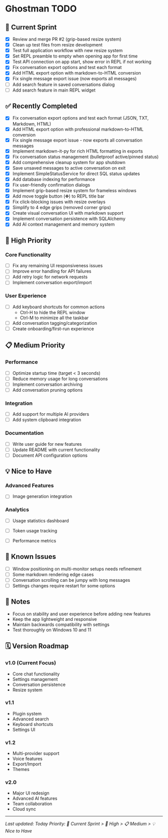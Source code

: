 # Ghostman TODO

## 🚀 Current Sprint
- [x] Review and merge PR #2 (grip-based resize system)
- [x] Clean up test files from resize development
- [x] Test full application workflow with new resize system
- [x] Set REPL preamble to empty when opening app for first time
- [x] Test API connection on app start, show error in REPL if not working
- [x] Fix conversation export options and test each format
- [x] Add HTML export option with markdown-to-HTML conversion
- [x] Fix single message export issue (now exports all messages)
- [ ] Add search feature in saved conversations dialog
- [ ] Add search feature in main REPL widget

## ✅ Recently Completed
- [x] Fix conversation export options and test each format (JSON, TXT, Markdown, HTML)
- [x] Add HTML export option with professional markdown-to-HTML conversion
- [x] Fix single message export issue - now exports all conversation messages
- [x] Implement markdown-it-py for rich HTML formatting in exports
- [x] Fix conversation status management (bulletproof active/pinned status)
- [x] Add comprehensive cleanup system for app shutdown
- [x] Save unsaved messages to active conversation on exit
- [x] Implement SimpleStatusService for direct SQL status updates
- [x] Add database indexing for performance
- [x] Fix user-friendly confirmation dialogs
- [x] Implement grip-based resize system for frameless windows
- [x] Add move toggle button (✥) to REPL title bar
- [x] Fix click-blocking issues with resize overlays
- [x] Simplify to 4 edge grips (removed corner grips)
- [x] Create visual conversation UI with markdown support
- [x] Implement conversation persistence with SQLAlchemy
- [x] Add AI context management and memory system

## 🎯 High Priority
### Core Functionality
- [ ] Fix any remaining UI responsiveness issues
- [ ] Improve error handling for API failures
- [ ] Add retry logic for network requests
- [ ] Implement conversation export/import

### User Experience
- [ ] Add keyboard shortcuts for common actions
    - Ctrl-H to hide the REPL window
    - Ctrl-M to minimize all the taskbar
- [ ] Add conversation tagging/categorization
- [ ] Create onboarding/first-run experience

## 📋 Medium Priority
### Performance
- [ ] Optimize startup time (target < 3 seconds)
- [ ] Reduce memory usage for long conversations
- [ ] Implement conversation archiving
- [ ] Add conversation pruning options

### Integration
- [ ] Add support for multiple AI providers
- [ ] Add system clipboard integration

### Documentation
- [ ] Write user guide for new features
- [ ] Update README with current functionality
- [ ] Document API configuration options

## 💡 Nice to Have
### Advanced Features
- [ ] Image generation integration


### Analytics
- [ ] Usage statistics dashboard
- [ ] Token usage tracking
- [ ] Performance metrics


## 🐛 Known Issues
- [ ] Window positioning on multi-monitor setups needs refinement
- [ ] Some markdown rendering edge cases
- [ ] Conversation scrolling can be jumpy with long messages
- [ ] Settings changes require restart for some options

## 📝 Notes
- Focus on stability and user experience before adding new features
- Keep the app lightweight and responsive
- Maintain backwards compatibility with settings
- Test thoroughly on Windows 10 and 11

## 🗓️ Version Roadmap
### v1.0 (Current Focus)
- Core chat functionality
- Settings management
- Conversation persistence
- Resize system

### v1.1
- Plugin system
- Advanced search
- Keyboard shortcuts
- Settings UI

### v1.2
- Multi-provider support
- Voice features
- Export/Import
- Themes

### v2.0
- Major UI redesign
- Advanced AI features
- Team collaboration
- Cloud sync

---
*Last updated: Today*
*Priority: 🚀 Current Sprint > 🎯 High > 📋 Medium > 💡 Nice to Have*
